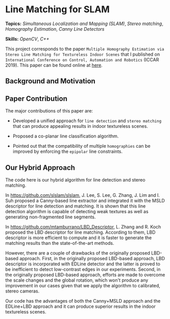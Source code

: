 # Line Matching for SLAM

**Topics:** _Simultaneous Localization and Mapping (SLAM)_, _Stereo matching_, _Homography Estimation_, _Canny Line Detectors_

**Skills:** _OpenCV_, _C++_

This project corresponds to the paper `Multiple Homography Estimation via Stereo Line Matching for Textureless Indoor Scenes` that I published on `International Conference on Control, Automation and Robotics` (ICCAR 2019). This paper can be found online at [here](https://ieeexplore.ieee.org/document/8813439).

## Background and Motivation



## Paper Contribution

The major contributions of this paper are:

- Developed a unified approach for `line detection` and `stereo matching` that can produce appealing results in indoor textureless scenes.

- Proposed a co-planar line classification algorithm.

- Pointed out that the compatibility of multiple `homographies` can be improved by enforcing the `epipolar` line constraints.

## Our Hybrid Approach


The code here is our hybrid algorithm for line detection and stereo matching.

In https://github.com/slslam/slslam, J. Lee, S. Lee, G. Zhang, J. Lim and I. Suh proposed a Canny-based line extractor and integrated it with the MSLD descriptor for line detection and matching. It is shown that this line detection algorithm is capable of detecting weak textures as well as generating non-fragmented line segments.

In https://github.com/mtamburrano/LBD_Descriptor, L. Zhang and R. Koch proposed the LBD descriptor for line matching. According to them, LBD descriptor is more efficient to compute and it is faster to generate the matching results than the state-of-the-art methods.

However, there are a couple of drawbacks of the originally proposed LBD-based approach. First, in the originally proposed LBD-based approach, LBD descriptor is incorporated with EDLine detector and the latter is proved to be inefficient to detect low-contrast edges in our experiments. Second, in the originally proposed LBD-based approach, efforts are made to overcome the scale changes and the global rotation, which won't produce any improvement in our cases given that we apply the algorithm to calibrated, stereo cameras.

Our code has the advantages of both the Canny+MSLD approach and the EDLine+LBD approach and it can produce superior results in the indoor textureless scenes.

